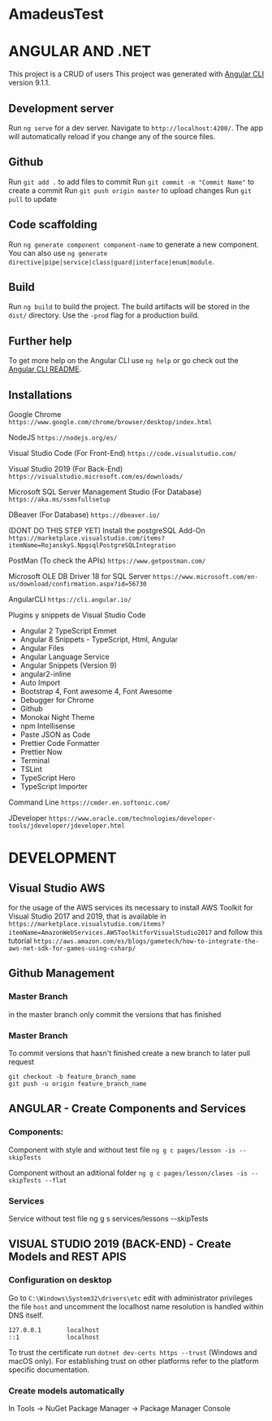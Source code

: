 # AmadeusTest
# ANGULAR AND .NET
This project is a CRUD of users
This project was generated with [Angular CLI](https://github.com/angular/angular-cli) version 9.1.1.

## Development server

Run `ng serve` for a dev server. Navigate to `http://localhost:4200/`. The app will automatically reload if you change any of the source files.

## Github

Run `git add .` to add files to commit
Run `git commit -m "Commit Name"` to create a commit
Run `git push origin master`  to upload changes
Run `git pull` to update


## Code scaffolding

Run `ng generate component component-name` to generate a new component. You can also use `ng generate directive|pipe|service|class|guard|interface|enum|module`.

## Build

Run `ng build` to build the project. The build artifacts will be stored in the `dist/` directory. Use the `-prod` flag for a production build.


## Further help

To get more help on the Angular CLI use `ng help` or go check out the [Angular CLI README](https://github.com/angular/angular-cli/blob/master/README.md).

## Installations
Google	Chrome
`https://www.google.com/chrome/browser/desktop/index.html`

NodeJS
`https://nodejs.org/es/`

Visual	Studio	Code (For Front-End)
`https://code.visualstudio.com/`

Visual	Studio	2019 (For Back-End)
`https://visualstudio.microsoft.com/es/downloads/`

Microsoft SQL Server Management Studio (For Database)
`https://aka.ms/ssmsfullsetup`

DBeaver (For Database)
`https://dbeaver.io/`

(DONT DO THIS STEP YET) Install the postgreSQL Add-On
`https://marketplace.visualstudio.com/items?itemName=RojanskyS.NpgsqlPostgreSQLIntegration`

PostMan (To check the APIs)
`https://www.getpostman.com/`

Microsoft OLE DB Driver 18 for SQL Server
`https://www.microsoft.com/en-us/download/confirmation.aspx?id=56730`

AngularCLI
`https://cli.angular.io/`

Plugins	y	snippets	de	Visual	Studio	Code
- Angular 2 TypeScript Emmet
- Angular 8 Snippets - TypeScript, Html, Angular
- Angular Files
- Angular Language Service
- Angular Snippets (Version 9)
- angular2-inline
- Auto Import
- Bootstrap 4, Font awesome 4, Font Awesome
- Debugger for Chrome
- Github
- Monokai Night Theme
- npm Intellisense
- Paste JSON as Code
- Prettier Code Formatter
- Prettier Now
- Terminal
- TSLint
- TypeScript Hero
- TypeScript Importer

Command Line
`https://cmder.en.softonic.com/`

JDeveloper
`https://www.oracle.com/technologies/developer-tools/jdeveloper/jdeveloper.html`

# DEVELOPMENT

## Visual Studio AWS
for the usage of the AWS services its necessary to install AWS Toolkit for Visual Studio 2017 and 2019, that is available in `https://marketplace.visualstudio.com/items?itemName=AmazonWebServices.AWSToolkitforVisualStudio2017` and follow this tutorial `https://aws.amazon.com/es/blogs/gametech/how-to-integrate-the-aws-net-sdk-for-games-using-csharp/`

## Github Management

### Master Branch
in the master branch only commit the versions that has finished

### Master Branch
To commit versions that hasn't finished create a new branch to later pull request
```
git checkout -b feature_branch_name
git push -u origin feature_branch_name
```

## ANGULAR - Create Components and Services

### Components:
Component with style and without test file
`ng g c pages/lesson -is --skipTests`

Component without an aditional folder
`ng g c pages/lesson/clases -is --skipTests --flat`

### Services
Service without test file
ng g s services/lessons --skipTests

## VISUAL STUDIO 2019 (BACK-END) - Create Models and REST APIS

### Configuration on desktop

Go to `C:\Windows\System32\drivers\etc` edit with administrator privileges the file `host` and uncomment the localhost name resolution is handled within DNS itself.
```
127.0.0.1       localhost
::1             localhost
```
To trust the certificate run `dotnet dev-certs https --trust` (Windows and macOS only).
For establishing trust on other platforms refer to the platform specific documentation.

### Create models automatically
In Tools -> NuGet Package Manager -> Package Manager Console





